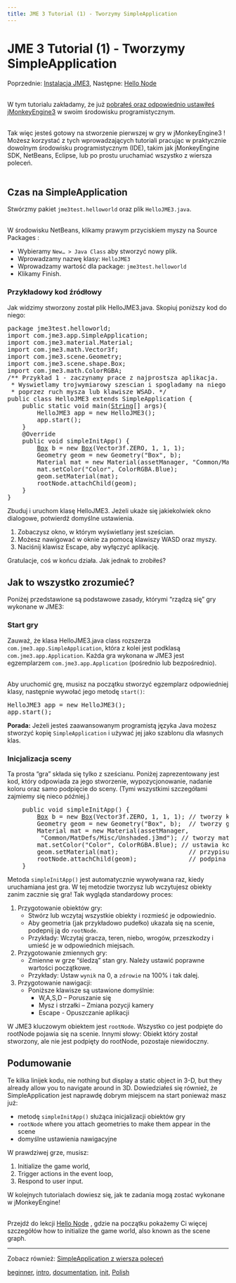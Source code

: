 ```yaml
---
title: JME 3 Tutorial (1) - Tworzymy SimpleApplication
---
```

<h1 class="sectionedit1" id="jme_3_tutorial_1_-_tworzymy_simpleapplication">JME 3 Tutorial (1) - Tworzymy SimpleApplication</h1>
<div class="level1">

<p>
Poprzednie: <a href="/jme3.html" class="wikilink1" title="jme3">Instalacja JME3</a>,
Następne: <a href="/jme3/beginner/hello_node_pl.html" class="wikilink1" title="jme3:beginner:hello_node_pl">Hello Node</a> <br />
<br />

W tym tutorialu zakładamy, że już <a href="/jme3.html" class="wikilink1" title="jme3">pobrałeś oraz odpowiednio ustawiłeś jMonkeyEngine3</a> w swoim środowisku programistycznym. <br />
<br />

Tak więc jesteś gotowy na stworzenie pierwszej w gry w jMonkeyEngine3 ! Możesz korzystać z tych wprowadzających tutoriali pracując w praktycznie dowolnym środowisku programistycznym (IDE), takim jak jMonkeyEngine SDK, NetBeans, Eclipse, lub po prostu uruchamiać wszystko z wiersza poleceń. <br />
<br />

</p>

</div>
<!-- EDIT1 SECTION "JME 3 Tutorial (1) - Tworzymy SimpleApplication" [1-652] -->
<h2 class="sectionedit2" id="czas_na_simpleapplication">Czas na SimpleApplication</h2>
<div class="level2">

<p>
Stwórzmy pakiet <code>jme3test.helloworld</code> oraz plik <code>HelloJME3.java</code>. <br />
<br />

W środowisku NetBeans, klikamy prawym przyciskiem myszy na Source Packages :
</p>
<ul>
<li class="level1"><div class="li"> Wybieramy <code>New… &gt; Java Class</code> aby stworzyć nowy plik.</div>
</li>
<li class="level1"><div class="li"> Wprowadzamy nazwę klasy: <code>HelloJME3</code></div>
</li>
<li class="level1"><div class="li"> Wprowadzamy wartość dla package: <code>jme3test.helloworld</code></div>
</li>
<li class="level1"><div class="li"> Klikamy Finish.</div>
</li>
</ul>

</div>
<!-- EDIT2 SECTION "Czas na SimpleApplication" [653-1035] -->
<h3 class="sectionedit3" id="przykladowy_kod_zrodlowy">Przykładowy kod źródłowy</h3>
<div class="level3">

<p>
Jak widzimy stworzony został plik HelloJME3.java. Skopiuj poniższy kod do niego:
</p>
<pre class="code java"><span class="kw1">package</span> <span class="co2">jme3test.helloworld</span><span class="sy0">;</span>
<span class="kw1">import</span> <span class="co2">com.jme3.app.SimpleApplication</span><span class="sy0">;</span>
<span class="kw1">import</span> <span class="co2">com.jme3.material.Material</span><span class="sy0">;</span>
<span class="kw1">import</span> <span class="co2">com.jme3.math.Vector3f</span><span class="sy0">;</span>
<span class="kw1">import</span> <span class="co2">com.jme3.scene.Geometry</span><span class="sy0">;</span>
<span class="kw1">import</span> <span class="co2">com.jme3.scene.shape.Box</span><span class="sy0">;</span>
<span class="kw1">import</span> <span class="co2">com.jme3.math.ColorRGBA</span><span class="sy0">;</span>
<span class="co3">/** Przykład 1 - zaczynamy prace z najprostsza aplikacja.
 * Wyswietlamy trojwymiarowy szescian i spogladamy na niego z wszystkich stron
 * poprzez ruch mysza lub klawisze WSAD. */</span>
<span class="kw1">public</span> <span class="kw1">class</span> HelloJME3 <span class="kw1">extends</span> SimpleApplication <span class="br0">{</span>
    <span class="kw1">public</span> <span class="kw1">static</span> <span class="kw4">void</span> main<span class="br0">(</span><a href="http://www.google.com/search?hl=en&amp;q=allinurl%3Adocs.oracle.com+javase+docs+api+string"><span class="kw3">String</span></a><span class="br0">[</span><span class="br0">]</span> args<span class="br0">)</span><span class="br0">{</span>
        HelloJME3 app <span class="sy0">=</span> <span class="kw1">new</span> HelloJME3<span class="br0">(</span><span class="br0">)</span><span class="sy0">;</span>
        app.<span class="me1">start</span><span class="br0">(</span><span class="br0">)</span><span class="sy0">;</span>
    <span class="br0">}</span>
    @Override
    <span class="kw1">public</span> <span class="kw4">void</span> simpleInitApp<span class="br0">(</span><span class="br0">)</span> <span class="br0">{</span>
        <a href="http://www.google.com/search?hl=en&amp;q=allinurl%3Adocs.oracle.com+javase+docs+api+box"><span class="kw3">Box</span></a> b <span class="sy0">=</span> <span class="kw1">new</span> <a href="http://www.google.com/search?hl=en&amp;q=allinurl%3Adocs.oracle.com+javase+docs+api+box"><span class="kw3">Box</span></a><span class="br0">(</span>Vector3f.<span class="me1">ZERO</span>, <span class="nu0">1</span>, <span class="nu0">1</span>, <span class="nu0">1</span><span class="br0">)</span><span class="sy0">;</span>
        Geometry geom <span class="sy0">=</span> <span class="kw1">new</span> Geometry<span class="br0">(</span><span class="st0">"Box"</span>, b<span class="br0">)</span><span class="sy0">;</span>
        Material mat <span class="sy0">=</span> <span class="kw1">new</span> Material<span class="br0">(</span>assetManager, <span class="st0">"Common/MatDefs/Misc/Unshaded.j3md"</span><span class="br0">)</span><span class="sy0">;</span>
        mat.<span class="me1">setColor</span><span class="br0">(</span><span class="st0">"Color"</span>, ColorRGBA.<span class="me1">Blue</span><span class="br0">)</span><span class="sy0">;</span>
        geom.<span class="me1">setMaterial</span><span class="br0">(</span>mat<span class="br0">)</span><span class="sy0">;</span>
        rootNode.<span class="me1">attachChild</span><span class="br0">(</span>geom<span class="br0">)</span><span class="sy0">;</span>
    <span class="br0">}</span>
<span class="br0">}</span></pre>

<p>
Zbuduj i uruchom klasę HelloJME3. Jeżeli ukaże się jakiekolwiek okno dialogowe, potwierdź domyślne ustawienia.
</p>
<ol>
<li class="level1"><div class="li"> Zobaczysz okno, w którym wyświetlany jest sześcian.</div>
</li>
<li class="level1"><div class="li"> Możesz nawigować w oknie za pomocą klawiszy WASD oraz myszy.</div>
</li>
<li class="level1"><div class="li"> Naciśnij klawisz Escape, aby wyłączyć aplikację.</div>
</li>
</ol>

<p>
Gratulacje, coś w końcu działa. Jak jednak to zrobiłeś?
</p>

</div>
<!-- EDIT3 SECTION "Przykładowy kod źródłowy" [1036-2470] -->
<h2 class="sectionedit4" id="jak_to_wszystko_zrozumiec">Jak to wszystko zrozumieć?</h2>
<div class="level2">

<p>
Poniżej przedstawione są podstawowe zasady, którymi “rządzą się” gry wykonane w JME3:
</p>

</div>
<!-- EDIT4 SECTION "Jak to wszystko zrozumieć?" [2471-2602] -->
<h3 class="sectionedit5" id="start_gry">Start gry</h3>
<div class="level3">

<p>
Zauważ, że klasa HelloJME3.java class rozszerza <code>com.jme3.app.SimpleApplication</code>, która z kolei jest podklasą <code>com.jme3.app.Application</code>. Każda gra wykonana w JME3 jest egzemplarzem <code>com.jme3.app.Application</code> (pośrednio lub bezpośrednio). <br />
<br />

Aby uruchomić grę, musisz na początku stworzyć egzemplarz odpowiedniej klasy, następnie wywołać jego metodę <code>start()</code>:
</p>
<pre class="code java">HelloJME3 app <span class="sy0">=</span> <span class="kw1">new</span> HelloJME3<span class="br0">(</span><span class="br0">)</span><span class="sy0">;</span>
app.<span class="me1">start</span><span class="br0">(</span><span class="br0">)</span><span class="sy0">;</span></pre>

<p>
<strong>Porada:</strong> Jeżeli jesteś zaawansowanym programistą języka Java możesz stworzyć kopię <code>SimpleApplication</code>  i używać jej jako szablonu dla własnych klas.
</p>

</div>
<!-- EDIT5 SECTION "Start gry" [2603-3240] -->
<h3 class="sectionedit6" id="inicjalizacja_sceny">Inicjalizacja sceny</h3>
<div class="level3">

<p>
Ta prosta “gra” składa się tylko z sześcianu. Poniżej zaprezentowany jest kod, który odpowiada za jego stworzenie, wypozycjonowanie, nadanie koloru oraz samo podpięcie do sceny. (Tymi wszystkimi szczegółami zajmiemy się nieco później.)
</p>
<pre class="code java">    <span class="kw1">public</span> <span class="kw4">void</span> simpleInitApp<span class="br0">(</span><span class="br0">)</span> <span class="br0">{</span>
        <a href="http://www.google.com/search?hl=en&amp;q=allinurl%3Adocs.oracle.com+javase+docs+api+box"><span class="kw3">Box</span></a> b <span class="sy0">=</span> <span class="kw1">new</span> <a href="http://www.google.com/search?hl=en&amp;q=allinurl%3Adocs.oracle.com+javase+docs+api+box"><span class="kw3">Box</span></a><span class="br0">(</span>Vector3f.<span class="me1">ZERO</span>, <span class="nu0">1</span>, <span class="nu0">1</span>, <span class="nu0">1</span><span class="br0">)</span><span class="sy0">;</span> <span class="co1">// tworzy ksztalt szescianu</span>
        Geometry geom <span class="sy0">=</span> <span class="kw1">new</span> Geometry<span class="br0">(</span><span class="st0">"Box"</span>, b<span class="br0">)</span><span class="sy0">;</span>  <span class="co1">// tworzy geometrie szescianu z ksztaltu</span>
        Material mat <span class="sy0">=</span> <span class="kw1">new</span> Material<span class="br0">(</span>assetManager,
         <span class="st0">"Common/MatDefs/Misc/Unshaded.j3md"</span><span class="br0">)</span><span class="sy0">;</span> <span class="co1">// tworzy material</span>
        mat.<span class="me1">setColor</span><span class="br0">(</span><span class="st0">"Color"</span>, ColorRGBA.<span class="me1">Blue</span><span class="br0">)</span><span class="sy0">;</span> <span class="co1">// ustawia kolor materialu</span>
        geom.<span class="me1">setMaterial</span><span class="br0">(</span>mat<span class="br0">)</span><span class="sy0">;</span>                   <span class="co1">// przypisuje material do szescianu</span>
        rootNode.<span class="me1">attachChild</span><span class="br0">(</span>geom<span class="br0">)</span><span class="sy0">;</span>              <span class="co1">// podpina szescian do sceny</span>
    <span class="br0">}</span></pre>

<p>
Metoda <code>simpleInitApp()</code> jest automatycznie wywoływana raz, kiedy uruchamiana jest gra. W tej metodzie tworzysz lub wczytujesz obiekty zanim zacznie się gra! Tak wygląda standardowy proces:
</p>
<ol>
<li class="level1"><div class="li"> Przygotowanie obiektów gry:</div>
<ul>
<li class="level2"><div class="li"> Stwórz lub wczytaj wszystkie obiekty i rozmieść je odpowiednio.</div>
</li>
<li class="level2"><div class="li"> Aby geometria (jak przykładowo pudełko) ukazała się na scenie, podepnij ją do <code>rootNode</code>.</div>
</li>
<li class="level2"><div class="li"> Przykłady: Wczytaj gracza, teren, niebo, wrogów, przeszkodzy i umieść je w odpowiednich miejsach.</div>
</li>
</ul>
</li>
<li class="level1"><div class="li"> Przygotowanie zmiennych gry:</div>
<ul>
<li class="level2"><div class="li"> Zmienne w grze “śledzą” stan gry. Należy ustawić poprawne wartości początkowe.</div>
</li>
<li class="level2"><div class="li"> Przykłady: Ustaw <code>wynik</code> na 0, a <code>zdrowie</code> na 100% i tak dalej.</div>
</li>
</ul>
</li>
<li class="level1"><div class="li"> Przygotowanie nawigacji:</div>
<ul>
<li class="level2"><div class="li"> Poniższe klawisze są ustawione domyślnie:</div>
<ul>
<li class="level3"><div class="li"> W,A,S,D – Poruszanie się</div>
</li>
<li class="level3"><div class="li"> Mysz i strzałki – Zmiana pozycji kamery</div>
</li>
<li class="level3"><div class="li"> Escape - Opuszczanie aplikacji</div>
</li>
</ul>
</li>
</ul>
</li>
</ol>

<p>
W JME3 kluczowym obiektem jest <code>rootNode</code>. Wszystko co jest podpięte do rootNode pojawia się na scenie. Innymi słowy: Obiekt który został stworzony, ale nie jest podpięty do rootNode, pozostaje niewidoczny.
</p>

</div>
<!-- EDIT6 SECTION "Inicjalizacja sceny" [3241-5226] -->
<h2 class="sectionedit7" id="podumowanie">Podumowanie</h2>
<div class="level2">

<p>
Te kilka linijek kodu, nie  nothing but display a static object in 3-D, but they already allow you to navigate around in 3D. Dowiedziałeś się również, że SimpleApplication jest naprawdę dobrym miejscem na start ponieważ masz już:
</p>
<ul>
<li class="level1"><div class="li"> metodę <code>simpleInitApp()</code> służąca inicjalizacji obiektów gry</div>
</li>
<li class="level1"><div class="li"> <code>rootNode</code> where you attach geometries to make them appear in the scene</div>
</li>
<li class="level1"><div class="li"> domyślne ustawienia nawigacyjne</div>
</li>
</ul>

<p>
W prawdziwej grze, musisz:
</p>
<ol>
<li class="level1"><div class="li"> Initialize the game world,</div>
</li>
<li class="level1"><div class="li"> Trigger actions in the event loop,</div>
</li>
<li class="level1"><div class="li"> Respond to user input.</div>
</li>
</ol>

<p>
W kolejnych tutorialach dowiesz się, jak te zadania mogą zostać wykonane w jMonkeyEngine! <br />
<br />

Przejdź do lekcji  <a href="/jme3/beginner/hello_node_pl.html" class="wikilink1" title="jme3:beginner:hello_node_pl">Hello Node</a> , gdzie na początku pokażemy Ci więcej szczegółów how to initialize the game world, also known as the scene graph.
</p>
<hr />

<p>
Zobacz również: <a href="/doku.php/jme3:simpleapplication_z_wiersza_polecen" class="wikilink2" title="jme3:simpleapplication_z_wiersza_polecen" rel="nofollow">SimpleApplication z wiersza poleceń</a>
</p>
<div class="tags"><span>
	<a href="/tag/beginner.html" class="wikilink1" title="tag:beginner" rel="tag">beginner</a>,
	<a href="/tag/intro.html" class="wikilink1" title="tag:intro" rel="tag">intro</a>,
	<a href="/tag/documentation.html" class="wikilink1" title="tag:documentation" rel="tag">documentation</a>,
	<a href="/tag/init.html" class="wikilink1" title="tag:init" rel="tag">init</a>,
	<a href="/tag/polish.html" class="wikilink1" title="tag:polish" rel="tag">Polish</a>
</span></div>

</div>
<!-- EDIT7 SECTION "Podumowanie" [5227-] -->
